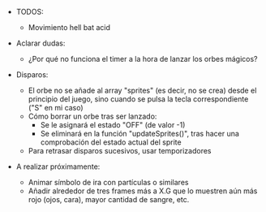 - TODOS:
    - Movimiento hell bat acid

- Aclarar dudas:
    - ¿Por qué no funciona el timer a la hora de lanzar los orbes mágicos?

- Disparos:
    - El orbe no se añade al array "sprites" (es decir, no se crea) desde el principio del juego, sino cuando se pulsa la tecla correspondiente ("S" en mi caso)
    - Cómo borrar un orbe tras ser lanzado:
        - Se le asignará el estado "OFF" (de valor -1)
        - Se eliminará en la función "updateSprites()", tras hacer una comprobación del estado actual del sprite
    - Para retrasar disparos sucesivos, usar temporizadores

- A realizar próximamente:
    - Animar símbolo de ira con partículas o similares
    - Añadir alrededor de tres frames más a X.G que lo muestren aún más rojo (ojos, cara), mayor cantidad de sangre, etc.